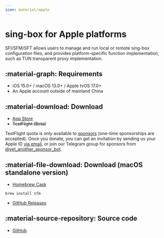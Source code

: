 ```yaml
---
icon: material/apple
---
```


# sing-box for Apple platforms

SFI/SFM/SFT allows users to manage and run local or remote sing-box configuration files, and provides
platform-specific function implementation, such as TUN transparent proxy implementation.

## :material-graph: Requirements

* iOS 15.0+ / macOS 13.0+ / Apple tvOS 17.0+
* An Apple account outside of mainland China

## :material-download: Download

* [App Store](https://apps.apple.com/us/app/sing-box/id6451272673)
* ~~TestFlight (Beta)~~

TestFlight quota is only available to [sponsors](https://github.com/sponsors/nekohasekai)
(one-time sponsorships are accepted).
Once you donate, you can get an invitation by sending us your Apple ID [via email](mailto:contact@sagernet.org),
or join our Telegram group for sponsors from [@yet_another_sponsor_bot](https://t.me/yet_another_sponsor_bot).

## :material-file-download: Download (macOS standalone version)

* [Homebrew Cask](https://formulae.brew.sh/cask/sfm)

```bash
brew install sfm
```

* [GitHub Releases](https://github.com/kelleygo/sing-box/releases)

## :material-source-repository: Source code

* [GitHub](https://github.com/kelleygo/sing-box-for-apple)
